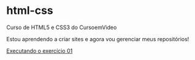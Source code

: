 # html-css
 Curso de HTML5 e CSS3 do CursoemVideo

 Estou aprendendo a criar sites e agora vou gerenciar meus repositórios!

 <a href="https://weslleyarley.github.io/html-css/exerc%C3%ADcios/ex001/index.html">Executando o exercício 01</a>
